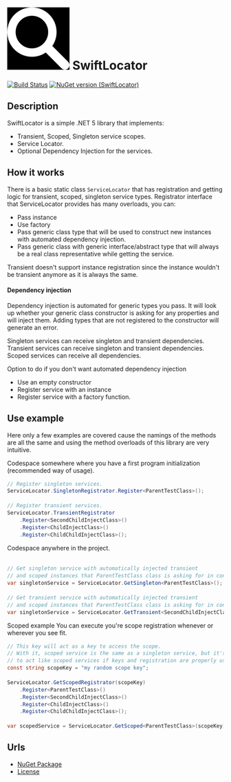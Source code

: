 # ![Logo](Logo.png) SwiftLocator
[![Build Status](https://github.com/Euphelia-Interactive/SwiftLocator/actions/workflows/CI.yml/badge.svg)](https://github.com/Euphelia-Interactive/SwiftLocator/actions/workflows/CI.yml)
[![NuGet version (SwiftLocator)](https://img.shields.io/nuget/v/SwiftLocator.svg?style=flat-square)](https://www.nuget.org/packages/SwiftLocator/)

Description
---

SwiftLocator is a simple .NET 5 library that implements:
* Transient, Scoped, Singleton service scopes. 
* Service Locator.
* Optional Dependency Injection for the services.

How it works
---
There is a basic static class ```ServiceLocator``` that has registration and getting logic for transient, scoped, singleton service types.
Registrator interface that ServiceLocator provides has many overloads, you can:
* Pass instance
* Use factory
* Pass generic class type that will be used to construct new instances with automated dependency injection.
* Pass generic class with generic interface/abstract type that will always be a real class representative while getting the service.

Transient doesn't support instance registration since the instance wouldn't be transient anymore as it is always the same.

#### Dependency injection 
Dependency injection is automated for generic types you pass. It will look up whether your generic class constructor is asking for any properties and will inject them. 
Adding types that are not registered to the constructor will generate an error.

Singleton services can receive singleton and transient dependencies.
Transient services can receive singleton and transient dependencies.
Scoped services can receive all dependencies.

Option to do if you don't want automated dependency injection 
* Use an empty constructor
* Register service with an instance
* Register service with a factory function.

Use example
---
Here only a few examples are covered cause the namings of the methods are all the same and using the method overloads of this library are very intuitive.

Codespace somewhere where you have a first program initialization (recommended way of usage).
```csharp
// Register singleton services.
ServiceLocator.SingletonRegistrator.Register<ParentTestClass>();

// Register transient services.
ServiceLocator.TransientRegistrator
    .Register<SecondChildInjectClass>()
    .Register<ChildInjectClass>()
    .Register<ChildChildInjectClass>();
```
Codespace anywhere in the project.
```csharp

// Get singleton service with automatically injected transient 
// and scoped instances that ParentTestClass class is asking for in contstructor.
var singletonService = ServiceLocator.GetSingleton<ParentTestClass>();

// Get transient service with automatically injected transient 
// and scoped instances that ParentTestClass class is asking for in contstructor.
var singletonService = ServiceLocator.GetTransient<SecondChildInjectClass>();
```
Scoped example
You can execute you're scope registration whenever or wherever you see fit.
```csharp
// This key will act as a key to access the scope.
// With it, scoped service is the same as a singleton service, but it's tied to a key which allows singleton services 
// to act like scoped services if keys and registration are properly used.
const string scopeKey = "my random scope key";

ServiceLocator.GetScopedRegistrator(scopeKey)
    .Register<ParentTestClass>()
    .Register<SecondChildInjectClass>()
    .Register<ChildInjectClass>()
    .Register<ChildChildInjectClass>();

var scopedService = ServiceLocator.GetScoped<ParentTestClass>(scopeKey);
```

Urls
---
- [NuGet Package](https://www.nuget.org/packages/SwiftLocator)
- [License](SwiftLocator/SwiftLocator/LICENSE.md)
